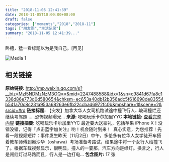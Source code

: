 ```yaml
---
title: "2018-11-05 12:41:39"
date: 2018-11-05T10:00:00+08:00
draft: false
categories: ["moments","2018","2018-11"]
tags: ["朋友圈","生活记录"]
summary: "2018-11-05 12:41:39..."
---
```


卧槽，猛一看标题以为是我自己。[再见]

![Media 1](/Moments/photos/2018-11-05/201811051241390.jpg)

## 相关链接

**原始链接:** http://mp.weixin.qq.com/s?__biz=MzI5NDMzNzM3OQ==&mid=2247488588&idx=1&sn=c9841d67fa8e1336d86e773d0d580654&chksm=ec653a40db12b356adc5f616698de83554b541a70c8c231a953a68263e6fb22ccbad6972fc0b&mpshare=1&scene=2&srcid=#rd
**链接标题:** 【突发】加拿大华人女司机路试途中撞飞行人...玻璃撞烂还继续考驾照……恐怖视频曝光...
**来源:** 吃喝玩乐卡尔加里YYC
**本地链接:** [查看完整内容](/link_content/2018/11/2018-11-05/link_content/)
**链接摘要:** 吃喝玩乐卡尔加里YYC 最近要大送豪礼，包括苹果 iPhone X！没错没错，记得『点击蓝字加关注』哟！机会随时到来！  真心实意，为您推荐！先看一段视频短片：事件发生昨天（11月2日）中午，多伦多有位华人女学徒开车搭着教车师傅到奥沙华（oshawa）考场准备考路试，结果途中将一个女行人给撞飞了。根据车载视频显示，很明显，撞人的一霎那，汽车方向是绿灯。换言之，行人是闯红灯过马路而且，行人是一边打电...
**包含图片:** 17 张

